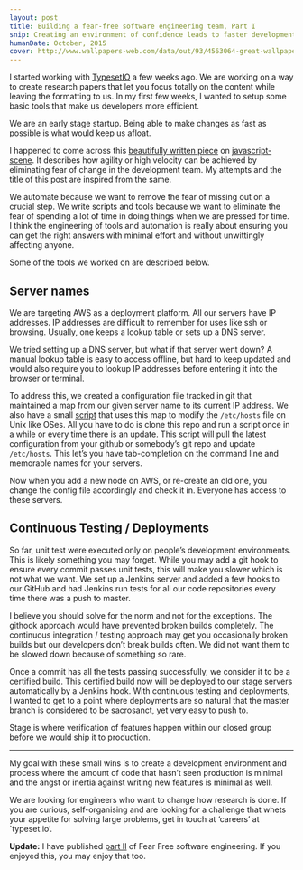 ```yaml
---
layout: post
title: Building a fear-free software engineering team, Part I
snip: Creating an environment of confidence leads to faster development cycles and lesser customers being affected by bugs.
humanDate: October, 2015
cover: http://www.wallpapers-web.com/data/out/93/4563064-great-wallpapers.jpg
---
```

I started working with [TypesetIO](https://typeset.io/) a few weeks ago. We are working on a way to create research papers that let you focus totally on the content while leaving the formatting to us. In my first few weeks, I wanted to setup some basic tools that make us developers more efficient.

We are an early stage startup. Being able to make changes as fast as possible is what would keep us afloat.

I happened to come across this [beautifully written piece](https://medium.com/javascript-scene/how-to-build-a-high-velocity-development-team-4b2360d34021) on [javascript-scene](https://medium.com/javascript-scene). It describes how agility or high velocity can be achieved by eliminating fear of change in the development team. My attempts and the title of this post are inspired from the same.

We automate because we want to remove the fear of missing out on a crucial step. We write scripts and tools because we want to eliminate the fear of spending a lot of time in doing things when we are pressed for time. I think the engineering of tools and automation is really about ensuring you can get the right answers with minimal effort and without unwittingly affecting anyone.

Some of the tools we worked on are described below.

## Server names
We are targeting AWS as a deployment platform. All our servers have IP addresses. IP addresses are difficult to remember for uses like ssh or browsing. Usually, one keeps a lookup table or sets up a DNS server.

We tried setting up a DNS server, but what if that server went down? A manual lookup table is easy to access offline, but hard to keep updated and would also require you to lookup IP addresses before entering it into the browser or terminal.

To address this, we created a configuration file tracked in git that maintained a map from our given server name to its current IP address. We also have a small [script](https://gist.github.com/schatten/e3bfc70743d2da5a6596) that uses this map to modify the `/etc/hosts` file on Unix like OSes. All you have to do is clone this repo and run a script once in a while or every time there is an update. This script will pull the latest configuration from your github or somebody’s git repo and update `/etc/hosts`. This let’s you have tab-completion on the command line and memorable names for your servers.

Now when you add a new node on AWS, or re-create an old one, you change the config file accordingly and check it in. Everyone has access to these servers.

## Continuous Testing / Deployments
So far, unit test were executed only on people’s development environments. This is likely something you may forget. While you may add a git hook to ensure every commit passes unit tests, this will make you slower which is not what we want. We set up a Jenkins server and added a few hooks to our GitHub and had Jenkins run tests for all our code repositories every time there was a push to master.

I believe you should solve for the norm and not for the exceptions. The githook approach would have prevented broken builds completely. The continuous integration / testing approach may get you occasionally broken builds but our developers don’t break builds often. We did not want them to be slowed down because of something so rare.

Once a commit has all the tests passing successfully, we consider it to be a certified build. This certified build now will be deployed to our stage servers automatically by a Jenkins hook. With continuous testing and deployments, I wanted to get to a point where deployments are so natural that the master branch is considered to be sacrosanct, yet very easy to push to.

Stage is where verification of features happen within our closed group before we would ship it to production.

***

My goal with these small wins is to create a development environment and process where the amount of code that hasn’t seen production is minimal and the angst or inertia against writing new features is minimal as well.

We are looking for engineers who want to change how research is done. If you are curious, self-organising and are looking for a challenge that whets your appetite for solving large problems, get in touch at ‘careers’ at `typeset.io’.

**Update:** I have published [part II](assuring-quality-without-quality-engineering-team) of Fear Free software engineering. If you enjoyed this, you may enjoy that too.